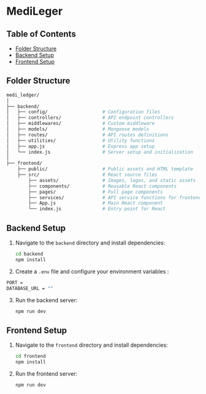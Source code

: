 # MediLeger



## Table of Contents
- [Folder Structure](#folder-structure)
- [Backend Setup](#backend-setup)
- [Frontend Setup](#frontend-setup)

## Folder Structure

```bash
medi_ledger/
│
├── backend/
│   ├── config/                    # Configuration files 
│   ├── controllers/               # API endpoint controllers 
│   ├── middlewares/               # Custom middleware 
│   ├── models/                    # Mongoose models 
│   ├── routes/                    # API routes definitions
│   ├── utilities/                 # Utility functions 
│   ├── app.js                     # Express app setup
│   └── index.js                   # Server setup and initialization
│
├── frontend/
    ├── public/                    # Public assets and HTML template
    ├── src/                       # React source files
        ├── assets/                # Images, logos, and static assets
        ├── components/            # Reusable React components 
        ├── pages/                 # Full page components 
        ├── services/              # API service functions for frontend
        ├── App.js                 # Main React component
        └── index.js               # Entry point for React
```

## Backend Setup

1. Navigate to the `backend` directory and install dependencies:

    ```bash
    cd backend
    npm install
    ```

2. Create a `.env` file and configure your environment variables :

  ```bash
  PORT = 
  DATABASE_URL = ""
  ```

3. Run the backend server:

    ```bash
    npm run dev
    ```

## Frontend Setup

1. Navigate to the `frontend` directory and install dependencies:

    ```bash
    cd frontend
    npm install
    ```

2. Run the frontend server:

    ```bash
    npm run dev
    ```
